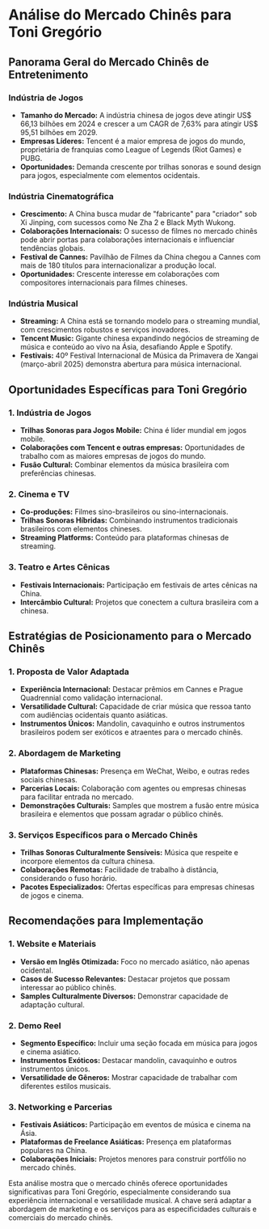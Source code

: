 # Análise do Mercado Chinês para Toni Gregório

## Panorama Geral do Mercado Chinês de Entretenimento

### Indústria de Jogos
- **Tamanho do Mercado:** A indústria chinesa de jogos deve atingir US$ 66,13 bilhões em 2024 e crescer a um CAGR de 7,63% para atingir US$ 95,51 bilhões em 2029.
- **Empresas Líderes:** Tencent é a maior empresa de jogos do mundo, proprietária de franquias como League of Legends (Riot Games) e PUBG.
- **Oportunidades:** Demanda crescente por trilhas sonoras e sound design para jogos, especialmente com elementos ocidentais.

### Indústria Cinematográfica
- **Crescimento:** A China busca mudar de "fabricante" para "criador" sob Xi Jinping, com sucessos como Ne Zha 2 e Black Myth Wukong.
- **Colaborações Internacionais:** O sucesso de filmes no mercado chinês pode abrir portas para colaborações internacionais e influenciar tendências globais.
- **Festival de Cannes:** Pavilhão de Filmes da China chegou a Cannes com mais de 180 títulos para internacionalizar a produção local.
- **Oportunidades:** Crescente interesse em colaborações com compositores internacionais para filmes chineses.

### Indústria Musical
- **Streaming:** A China está se tornando modelo para o streaming mundial, com crescimentos robustos e serviços inovadores.
- **Tencent Music:** Gigante chinesa expandindo negócios de streaming de música e conteúdo ao vivo na Ásia, desafiando Apple e Spotify.
- **Festivais:** 40º Festival Internacional de Música da Primavera de Xangai (março-abril 2025) demonstra abertura para música internacional.

## Oportunidades Específicas para Toni Gregório

### 1. Indústria de Jogos
- **Trilhas Sonoras para Jogos Mobile:** China é líder mundial em jogos mobile.
- **Colaborações com Tencent e outras empresas:** Oportunidades de trabalho com as maiores empresas de jogos do mundo.
- **Fusão Cultural:** Combinar elementos da música brasileira com preferências chinesas.

### 2. Cinema e TV
- **Co-produções:** Filmes sino-brasileiros ou sino-internacionais.
- **Trilhas Sonoras Híbridas:** Combinando instrumentos tradicionais brasileiros com elementos chineses.
- **Streaming Platforms:** Conteúdo para plataformas chinesas de streaming.

### 3. Teatro e Artes Cênicas
- **Festivais Internacionais:** Participação em festivais de artes cênicas na China.
- **Intercâmbio Cultural:** Projetos que conectem a cultura brasileira com a chinesa.

## Estratégias de Posicionamento para o Mercado Chinês

### 1. Proposta de Valor Adaptada
- **Experiência Internacional:** Destacar prêmios em Cannes e Prague Quadrennial como validação internacional.
- **Versatilidade Cultural:** Capacidade de criar música que ressoa tanto com audiências ocidentais quanto asiáticas.
- **Instrumentos Únicos:** Mandolin, cavaquinho e outros instrumentos brasileiros podem ser exóticos e atraentes para o mercado chinês.

### 2. Abordagem de Marketing
- **Plataformas Chinesas:** Presença em WeChat, Weibo, e outras redes sociais chinesas.
- **Parcerias Locais:** Colaboração com agentes ou empresas chinesas para facilitar entrada no mercado.
- **Demonstrações Culturais:** Samples que mostrem a fusão entre música brasileira e elementos que possam agradar o público chinês.

### 3. Serviços Específicos para o Mercado Chinês
- **Trilhas Sonoras Culturalmente Sensíveis:** Música que respeite e incorpore elementos da cultura chinesa.
- **Colaborações Remotas:** Facilidade de trabalho à distância, considerando o fuso horário.
- **Pacotes Especializados:** Ofertas específicas para empresas chinesas de jogos e cinema.

## Recomendações para Implementação

### 1. Website e Materiais
- **Versão em Inglês Otimizada:** Foco no mercado asiático, não apenas ocidental.
- **Casos de Sucesso Relevantes:** Destacar projetos que possam interessar ao público chinês.
- **Samples Culturalmente Diversos:** Demonstrar capacidade de adaptação cultural.

### 2. Demo Reel
- **Segmento Específico:** Incluir uma seção focada em música para jogos e cinema asiático.
- **Instrumentos Exóticos:** Destacar mandolin, cavaquinho e outros instrumentos únicos.
- **Versatilidade de Gêneros:** Mostrar capacidade de trabalhar com diferentes estilos musicais.

### 3. Networking e Parcerias
- **Festivais Asiáticos:** Participação em eventos de música e cinema na Ásia.
- **Plataformas de Freelance Asiáticas:** Presença em plataformas populares na China.
- **Colaborações Iniciais:** Projetos menores para construir portfólio no mercado chinês.

Esta análise mostra que o mercado chinês oferece oportunidades significativas para Toni Gregório, especialmente considerando sua experiência internacional e versatilidade musical. A chave será adaptar a abordagem de marketing e os serviços para as especificidades culturais e comerciais do mercado chinês.

